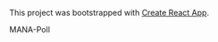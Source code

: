 This project was bootstrapped with [Create React App](https://github.com/facebookincubator/create-react-app).

MANA-Poll